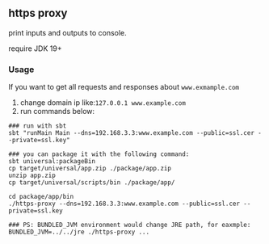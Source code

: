 ## https proxy
print inputs and outputs to console.

require JDK 19+


### Usage
If you want to get all requests and responses about `www.exmample.com`
1. change domain ip like:`127.0.0.1 www.example.com`
2. run commands below:
```shell
### run with sbt
sbt "runMain Main --dns=192.168.3.3:www.example.com --public=ssl.cer --private=ssl.key"

### you can package it with the following command: 
sbt universal:packageBin
cp target/universal/app.zip ./package/app.zip
unzip app.zip
cp target/universal/scripts/bin ./package/app/

cd package/app/bin
./https-proxy --dns=192.168.3.3:www.example.com --public=ssl.cer --private=ssl.key

### PS: BUNDLED_JVM environment would change JRE path, for eaxmple: BUNDLED_JVM=../../jre ./https-proxy ...

```
